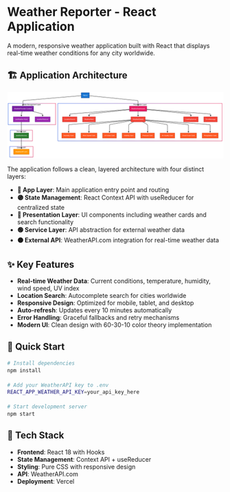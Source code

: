 # Weather Reporter - React Application

A modern, responsive weather application built with React that displays real-time weather conditions for any city worldwide.

## 🏗️ Application Architecture

![Weather App Architecture](./images/Highlevel_Architecture.png)

The application follows a clean, layered architecture with four distinct layers:

- **🔵 App Layer**: Main application entry point and routing
- **🟣 State Management**: React Context API with useReducer for centralized state
- **🔴 Presentation Layer**: UI components including weather cards and search functionality  
- **🟢 Service Layer**: API abstraction for external weather data
- **🟠 External API**: WeatherAPI.com integration for real-time weather data

## ✨ Key Features

- **Real-time Weather Data**: Current conditions, temperature, humidity, wind speed, UV index
- **Location Search**: Autocomplete search for cities worldwide
- **Responsive Design**: Optimized for mobile, tablet, and desktop
- **Auto-refresh**: Updates every 10 minutes automatically
- **Error Handling**: Graceful fallbacks and retry mechanisms
- **Modern UI**: Clean design with 60-30-10 color theory implementation

## 🚀 Quick Start

```bash
# Install dependencies
npm install

# Add your WeatherAPI key to .env
REACT_APP_WEATHER_API_KEY=your_api_key_here

# Start development server
npm start
```

## 🎯 Tech Stack

- **Frontend**: React 18 with Hooks
- **State Management**: Context API + useReducer
- **Styling**: Pure CSS with responsive design
- **API**: WeatherAPI.com
- **Deployment**: Vercel